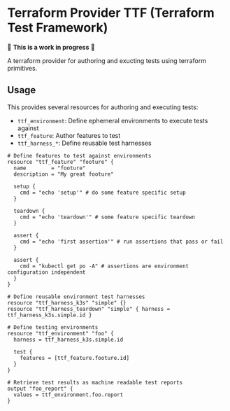# Terraform Provider TTF (Terraform Test Framework)

🚨 **This is a work in progress** 🚨

A terraform provider for authoring and exucting tests using terraform primitives.

## Usage

This provides several resources for authoring and executing tests:

- `ttf_environment`: Define ephemeral environments to execute tests against
- `ttf_feature`: Author features to test
- `ttf_harness_*`: Define reusable test harnesses


```hcl
# Define features to test against environments
resource "ttf_feature" "footure" {
  name        = "footure"
  description = "My great footure"

  setup {
    cmd = "echo 'setup'" # do some feature specific setup
  }

  teardown {
    cmd = "echo 'teardown'" # some feature specific teardown
  }

  assert {
    cmd = "echo 'first assertion'" # run assertions that pass or fail
  }

  assert {
    cmd = "kubectl get po -A" # assertions are environment configuration independent
  }
}

# Define reusable environment test harnesses
resource "ttf_harness_k3s" "simple" {}
resource "ttf_harness_teardown" "simple" { harness = ttf_harness_k3s.simple.id }

# Define testing environments
resource "ttf_environment" "foo" {
  harness = ttf_harness_k3s.simple.id

  test {
    features = [ttf_feature.footure.id]
  }
}

# Retrieve test results as machine readable test reports
output "foo_report" {
  values = ttf_environment.foo.report
}
```
